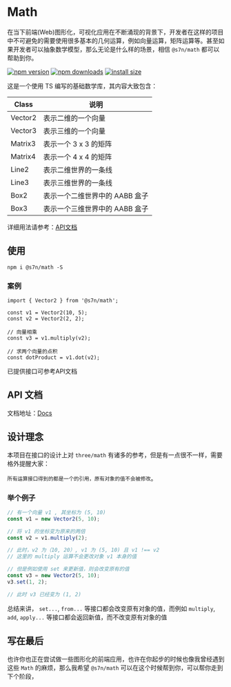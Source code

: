 # Math

在当下前端(Web)图形化，可视化应用在不断涌现的背景下，开发者在这样的项目中不可避免的需要使用很多基本的几何运算，例如向量运算，矩阵运算等。甚至如果开发者可以抽象数学模型，那么无论是什么样的场景，相信 `@s7n/math` 都可以帮助到你。

[![npm version](https://img.shields.io/npm/v/@s7n/math.svg?style=flat-square)](https://www.npmjs.com/package/@s7n/math)
[![npm downloads](https://img.shields.io/npm/dm/@s7n/math.svg?style=flat-square)](https://www.npmjs.com/package/@s7n/math)
[![install size](https://img.shields.io/bundlephobia/minzip/@s7n/math?style=flat-square)](https://www.npmjs.com/package/@s7n/math)


这是一个使用 TS 编写的基础数学库，其内容大致包含：

| Class | 说明 |
| ----| ---- |
| Vector2 | 表示二维的一个向量 |
| Vector3 | 表示三维的一个向量 |
| Matrix3 | 表示一个 3 x 3 的矩阵 |
| Matrix4 | 表示一个 4 x 4 的矩阵 |
| Line2 | 表示二维世界的一条线 |
| Line3 | 表示三维世界的一条线 |
| Box2 | 表示一个二维世界中的 AABB 盒子 |
| Box3 | 表示一个三维世界中的 AABB 盒子 |

详细用法请参考：[API文档](https://shuaiquan.github.io/math-docs/index.html)

## 使用
```
npm i @s7n/math -S
```

### 案例
```
import { Vector2 } from '@s7n/math';

const v1 = Vector2(10, 5);
const v2 = Vector2(2, 2);

// 向量相乘
const v3 = v1.multiply(v2);

// 求两个向量的点积
const dotProduct = v1.dot(v2);
```
已提供接口可参考API文档

## API 文档
文档地址：[Docs](https://shuaiquan.github.io/math-docs/index.html)

## 设计理念
本项目在接口的设计上对 `three/math` 有诸多的参考，但是有一点很不一样，需要格外提醒大家：

`所有运算接口得到的都是一个的引用，原有对象的值不会被修改`。

### 举个例子
```js
// 有一个向量 v1 , 其坐标为 (5, 10)
const v1 = new Vector2(5, 10);

// 将 v1 的坐标变为原来的两倍
const v2 = v1.multiply(2);

// 此时，v2 为（10, 20）, v1 为 (5, 10) 且 v1 !== v2
// 这里的 multiply 运算不会更改对象 v1 本身的值

// 但是例如使用 set 来更新值，则会改变原有的值
const v3 = new Vector2(5, 10);
v3.set(1, 2);

// 此时 v3 已经变为 (1, 2)
```

总结来讲， `set...`, `from...` 等接口都会改变原有对象的值，而例如 `multiply`, `add`, `apply...` 等接口都会返回新值，而不改变原有对象的值

## 写在最后
也许你也正在尝试做一些图形化的前端应用，也许在你起步的时候也像我曾经遇到这些 `Math` 的麻烦，那么我希望 `@s7n/math` 可以在这个时候帮到你，可以帮你走到下个阶段，